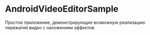 # AndroidVideoEditorSample
Простое приложение, демонстрирующие возможную реализацию пережатия видео с наложением эффектов.
